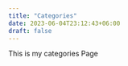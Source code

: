 ```yaml
---
title: "Categories"
date: 2023-06-04T23:12:43+06:00
draft: false
---
```


This is my categories Page